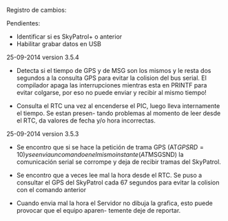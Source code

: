 Registro de cambios:

Pendientes:
* Identificar si es SkyPatrol+ o anterior
* Habilitar grabar datos en USB


25-09-2014
version 3.5.4

- Detecta si el tiempo de GPS y de MSG son los mismos y le resta dos segundos a la consulta GPS para
  evitar la colision del bus serial. El compilador apaga las interrupciones mientras esta en PRINTF 
  para evitar colgarse, por eso no puede enviar y recibir al mismo tiempo!

- Consulta el RTC una vez al encenderse el PIC, luego lleva internamente el tiempo. Se estan presen-
  tando problemas al momento de leer desde el RTC, da valores de fecha y/o hora incorrectas.


25-09-2014
version 3.5.3

- Se encontro que si se hace la petición de trama GPS (AT$GPSRD=10) y se envia un comando en el mismo
  instante (AT$MSGSND) la comunicación serial se corrompe y deja de recibir tramas del SkyPatrol.

- Se encontro que a veces lee mal la hora desde el RTC. Se puso a consultar el GPS del SkyPatrol cada
  67 segundos para evitar la colision con el comando anterior

- Cuando envia mal la hora el Servidor no dibuja la grafica, esto puede provocar que el equipo aparen-
  temente deje de reportar.
